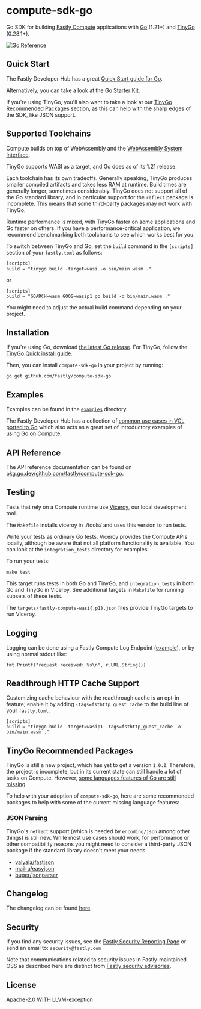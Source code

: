 # compute-sdk-go

Go SDK for building [Fastly Compute](https://www.fastly.com/products/edge-compute) applications with [Go](https://go.dev) (1.21+) and [TinyGo](https://tinygo.org/) (0.28.1+).

[![Go Reference](https://pkg.go.dev/badge/github.com/fastly/compute-sdk-go.svg)](https://pkg.go.dev/github.com/fastly/compute-sdk-go)

## Quick Start

The Fastly Developer Hub has a great [Quick Start guide for Go](https://developer.fastly.com/learning/compute/go/).

Alternatively, you can take a look at the [Go Starter Kit](https://github.com/fastly/compute-starter-kit-go-default).

If you're using TinyGo, you'll also want to take a look at our [TinyGo Recommended Packages](#tinygo-recommended-packages) section, as this can help with the sharp edges of the SDK, like JSON support.

## Supported Toolchains

Compute builds on top of WebAssembly and the [WebAssembly System Interface](https://wasi.dev/).

TinyGo supports WASI as a target, and Go does as of its 1.21 release.

Each toolchain has its own tradeoffs.  Generally speaking, TinyGo produces smaller compiled artifacts and takes less RAM at runtime.  Build times are generally longer, sometimes considerably.  TinyGo does not support all of the Go standard library, and in particular support for the `reflect` package is incomplete.  This means that some third-party packages may not work with TinyGo.

Runtime performance is mixed, with TinyGo faster on some applications and Go faster on others.  If you have a performance-critical application, we recommend benchmarking both toolchains to see which works best for you.

To switch between TinyGo and Go, set the `build` command in the `[scripts]` section of your `fastly.toml` as follows:

    [scripts]
    build = "tinygo build -target=wasi -o bin/main.wasm ."

or

    [scripts]
    build = "GOARCH=wasm GOOS=wasip1 go build -o bin/main.wasm ."

You might need to adjust the actual build command depending on your project.

## Installation

If you're using Go, download [the latest Go release](https://go.dev/dl/). For TinyGo, follow the [TinyGo Quick install guide](https://tinygo.org/getting-started/install/).

Then, you can install `compute-sdk-go` in your project by running:

`go get github.com/fastly/compute-sdk-go`

## Examples

Examples can be found in the [`examples`](./_examples) directory.

The Fastly Developer Hub has a collection of [common use cases in VCL ported to Go](https://developer.fastly.com/learning/compute/migrate/) which also acts as a great set of introductory examples of using Go on Compute.

## API Reference

The API reference documentation can be found on [pkg.go.dev/github.com/fastly/compute-sdk-go](https://pkg.go.dev/github.com/fastly/compute-sdk-go).

## Testing

Tests that rely on a Compute runtime use [Viceroy](https://github.com/fastly/Viceroy), our local development tool.

The `Makefile` installs viceroy in ./tools/ and uses this version to run tests.

Write your tests as ordinary Go tests.  Viceroy provides the Compute APIs locally, although be aware that not all platform functionality is available.  You can look at the `integration_tests` directory for examples.

To run your tests:

    make test

This target runs tests in both Go and TinyGo, and `integration_tests` in both Go and TinyGo in Viceroy.  See additional targets in `Makefile` for running subsets of these tests.

The `targets/fastly-compute-wasi{,p1}.json` files provide TinyGo targets to run Viceroy.

## Logging

Logging can be done using a Fastly Compute Log Endpoint ([example](./_examples/logging-and-env/main.go)), or by using normal stdout like:

```
fmt.Printf("request received: %s\n", r.URL.String())
```

## Readthrough HTTP Cache Support

Customizing cache behaviour with the readthrough cache is an opt-in feature; enable it by adding `-tags=fsthttp_guest_cache` to the build line of your `fastly.toml`.

```
[scripts]
build = "tinygo build -target=wasip1 -tags=fsthttp_guest_cache -o bin/main.wasm ."
```

## TinyGo Recommended Packages

TinyGo is still a new project, which has yet to get a version `1.0.0`. Therefore, the project is incomplete, but in its current state can still handle a lot of tasks on Compute. However, [some languages features of Go are still missing](https://tinygo.org/docs/reference/lang-support/).

To help with your adoption of `compute-sdk-go`, here are some recommended packages to help with some of the current missing language features:

### JSON Parsing

TinyGo's  `reflect` support (which is needed by `encoding/json` among other things) is still new. While most use cases should work, for performance or other compatibility reasons you might need to consider a third-party JSON package if the standard library doesn't meet your needs.

* [valyala/fastjson](https://github.com/valyala/fastjson)
* [mailru/easyjson](https://github.com/mailru/easyjson)
* [buger/jsonparser](https://github.com/buger/jsonparser)

## Changelog

The changelog can be found [here](./CHANGELOG.md).

## Security

If you find any security issues, see the [Fastly Security Reporting Page](https://www.fastly.com/security/report-security-issue) or send an email to: `security@fastly.com`

Note that communications related to security issues in Fastly-maintained OSS as described here are distinct from [Fastly security advisories](https://www.fastly.com/security-advisories).

## License

[Apache-2.0 WITH LLVM-exception](./LICENSE)

